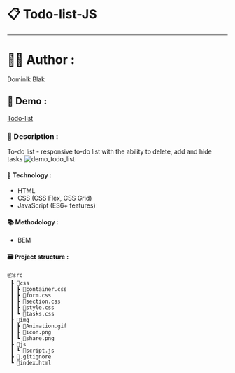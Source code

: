 # 📋 Todo-list-JS
******
# 👨‍💻 Author :
Dominik Blak

## 🚀 Demo :
[Todo-list](https://dominikblak.github.io/Todo-list-JS/)

### 📖 Description :
To-do list - responsive to-do list with the ability to delete, add and hide tasks
<img src="https://github.com/dominikblak/TodoList/blob/master/img/Animation.gif" alt="demo_todo_list">

#### 🧰 Technology :
- HTML
- CSS (CSS Flex, CSS Grid)
- JavaScript (ES6+ features)

#### 📚 Methodology :
- BEM

#### 🗃 Project structure :
```
📦src
 ┣ 📂css
 ┃ ┣ 📜container.css
 ┃ ┣ 📜form.css
 ┃ ┣ 📜section.css
 ┃ ┣ 📜style.css
 ┃ ┗ 📜tasks.css
 ┣ 📂img
 ┃ ┣ 📜Animation.gif
 ┃ ┣ 📜icon.png
 ┃ ┗ 📜share.png
 ┣ 📂js
 ┃ ┗ 📜script.js
 ┣ 📜.gitignore
 ┗ 📜index.html
 ```
 
